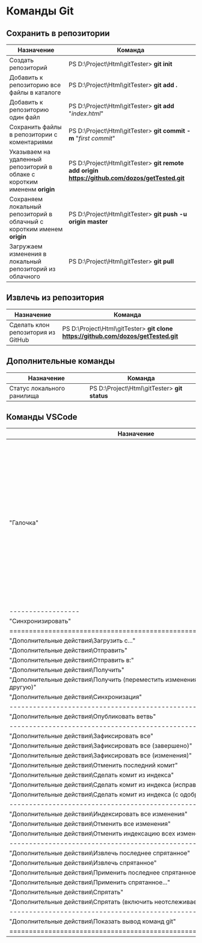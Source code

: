 # Команды Git #

## Сохранить в репозитории ##

Назначение | Команда
-----------|--------
Создать репозиторий | PS D:\Project\Html\gitTester> **git init**
Добавить к репозиторию все файлы в каталоге | PS D:\Project\Html\gitTester> **git add .**
Добавить к репозиторию один файл | PS D:\Project\Html\gitTester> **git add** "_index.html_"
Сохранить файлы в репозитории с коментариями | PS D:\Project\Html\gitTester> **git commit -m** "_first commit_"
Указываем на удаленный репозиторий в облаке с коротким имененм **origin** | PS D:\Project\Html\gitTester> **git remote add origin https://github.com/dozos/getTested.git**
Сохраняем локальный репозиторий в облачный с коротким именем **origin** | PS D:\Project\Html\gitTester> **git push -u origin master** 
Загружаем изменения в локальный репозиторий из облачного | PS D:\Project\Html\gitTester> **git pull** 

## Извлечь из репозитория ##

Назначение | Команда
-----------|--------
Сделать клон репозитория из GitHub | PS D:\Project\Html\gitTester> **git clone https://github.com/dozos/getTested.git**

## Дополнительные команды ##

Назначение | Команда
-----------|--------
Статус локального ранилища | PS D:\Project\Html\gitTester> **git status**

## Команды VSCode ##

Назначение | Команда
-----------|--------
"Галочка"  | **Работа с локальным репозиторием**<br>**git add** "_index.html_"<br>**git commit -m** "_first commit_"<br>------------------<br>**--> Показать вывод команд git **<br>git add -A -- .<br>git commit --quiet --allow-empty-message --file - --all<br>git status -z -u<br>git symbolic-ref --short HEAD<br>git rev-parse master<br>git rev-parse --symbolic-full-name master@{u}<br>git rev-list --left-right master...refs/remotes/origin/master<br>git for-each-ref --format %(refname) %(objectname) --sort -committerdate<br>git remote --verbose<br>git show :doc/gitCommand.md<br>
------------------                                                | 
"Синхронизировать"                                                | **_**
================================================================= | ============
"Дополнительные действия\Загрузить с..."                          | **_**
"Дополнительные действия\Отправить"                               | **git push**
"Дополнительные действия\Отправить в:"                            | **_**
"Дополнительные действия\Получить"                                | **git pull**
"Дополнительные действия\Получить (переместить изменения из одной ветви в другую)" | **_**
"Дополнительные действия\Синхронизация"                           | **_**
----------------------------------------------------------------- | ------------
"Дополнительные действия\Опубликовать ветвь"                      | **_**
----------------------------------------------------------------- | ------------
"Дополнительные действия\Зафиксировать все"                       | **_**
"Дополнительные действия\Зафиксировать все (завершено)"           | **_** 
"Дополнительные действия\Зафиксировать все (изменения)"           | **_**
"Дополнительные действия\Отменить последний комит"                | **_**
"Дополнительные действия\Сделать комит из индекса"                | **_**
"Дополнительные действия\Сделать комит из индекса (исправить)"    | **_**
"Дополнительные действия\Сделать комит из индекса (с одобрением)" | **_**
----------------------------------------------------------------- | ------------
"Дополнительные действия\Индексировать все изменения"             | **_**
"Дополнительные действия\Отменить все изменения"                  | **_**
"Дополнительные действия\Отменить индексацию всех изменений"      | **_**
----------------------------------------------------------------- | ------------
"Дополнительные действия\Извлечь последнее спрятанное"            | **_**
"Дополнительные действия\Извлечь спрятанное"                      | **_**
"Дополнительные действия\Применить последнее спрятанное"          | **_**
"Дополнительные действия\Применить спрятанное..."                 | **_**
"Дополнительные действия\Спрятать"                                | **_**
"Дополнительные действия\Спрятать (включить неотслеживаемые)"     | **_**
----------------------------------------------------------------- | ------------
"Дополнительные действия\Показать вывод команд git"               | **_**
================================================================= | ============
